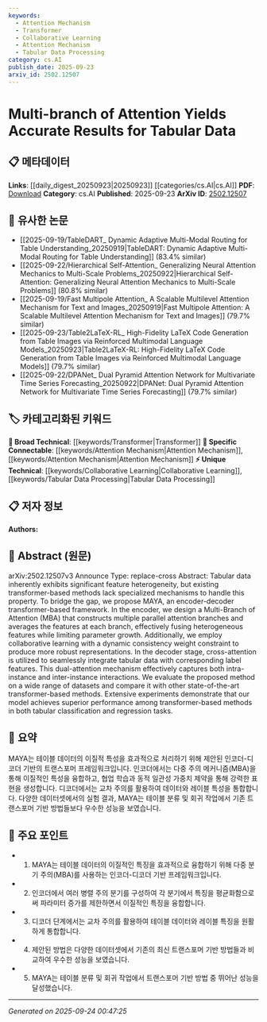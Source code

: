 ```yaml
---
keywords:
  - Attention Mechanism
  - Transformer
  - Collaborative Learning
  - Attention Mechanism
  - Tabular Data Processing
category: cs.AI
publish_date: 2025-09-23
arxiv_id: 2502.12507
---
```


<!-- KEYWORD_LINKING_METADATA:
{
  "processed_timestamp": "2025-09-24T00:47:25.930410",
  "vocabulary_version": "1.0",
  "selected_keywords": [
    "Attention Mechanism",
    "Transformer",
    "Collaborative Learning",
    "Attention Mechanism",
    "Tabular Data Processing"
  ],
  "rejected_keywords": [],
  "similarity_scores": {
    "Attention Mechanism": 0.77,
    "Transformer": 0.85,
    "Collaborative Learning": 0.78,
    "Tabular Data Processing": 0.79
  },
  "extraction_method": "AI_prompt_based",
  "budget_applied": true,
  "candidates_json": {
    "candidates": [
      {
        "surface": "Multi-Branch of Attention",
        "canonical": "Attention Mechanism",
        "aliases": [
          "MBA"
        ],
        "category": "specific_connectable",
        "rationale": "This is a specialized form of attention that enhances connectivity by integrating heterogeneous features.",
        "novelty_score": 0.65,
        "connectivity_score": 0.85,
        "specificity_score": 0.7,
        "link_intent_score": 0.8
      },
      {
        "surface": "Transformer-based framework",
        "canonical": "Transformer",
        "aliases": [],
        "category": "broad_technical",
        "rationale": "Transformers are a fundamental technology in deep learning, providing strong connectivity across related works.",
        "novelty_score": 0.3,
        "connectivity_score": 0.9,
        "specificity_score": 0.5,
        "link_intent_score": 0.85
      },
      {
        "surface": "Collaborative learning",
        "canonical": "Collaborative Learning",
        "aliases": [],
        "category": "unique_technical",
        "rationale": "This approach introduces a novel dynamic consistency weight constraint, enhancing the specificity of learning techniques.",
        "novelty_score": 0.7,
        "connectivity_score": 0.75,
        "specificity_score": 0.8,
        "link_intent_score": 0.78
      },
      {
        "surface": "Cross-attention",
        "canonical": "Attention Mechanism",
        "aliases": [],
        "category": "specific_connectable",
        "rationale": "Cross-attention is crucial for integrating data with label features, strengthening connections in data processing.",
        "novelty_score": 0.55,
        "connectivity_score": 0.82,
        "specificity_score": 0.72,
        "link_intent_score": 0.77
      },
      {
        "surface": "Tabular classification and regression",
        "canonical": "Tabular Data Processing",
        "aliases": [],
        "category": "unique_technical",
        "rationale": "This represents a specific application domain for the proposed method, enhancing its specificity and connectivity.",
        "novelty_score": 0.68,
        "connectivity_score": 0.78,
        "specificity_score": 0.75,
        "link_intent_score": 0.79
      }
    ],
    "ban_list_suggestions": [
      "method",
      "experiment",
      "performance"
    ]
  },
  "decisions": [
    {
      "candidate_surface": "Multi-Branch of Attention",
      "resolved_canonical": "Attention Mechanism",
      "decision": "linked",
      "scores": {
        "novelty": 0.65,
        "connectivity": 0.85,
        "specificity": 0.7,
        "link_intent": 0.8
      }
    },
    {
      "candidate_surface": "Transformer-based framework",
      "resolved_canonical": "Transformer",
      "decision": "linked",
      "scores": {
        "novelty": 0.3,
        "connectivity": 0.9,
        "specificity": 0.5,
        "link_intent": 0.85
      }
    },
    {
      "candidate_surface": "Collaborative learning",
      "resolved_canonical": "Collaborative Learning",
      "decision": "linked",
      "scores": {
        "novelty": 0.7,
        "connectivity": 0.75,
        "specificity": 0.8,
        "link_intent": 0.78
      }
    },
    {
      "candidate_surface": "Cross-attention",
      "resolved_canonical": "Attention Mechanism",
      "decision": "linked",
      "scores": {
        "novelty": 0.55,
        "connectivity": 0.82,
        "specificity": 0.72,
        "link_intent": 0.77
      }
    },
    {
      "candidate_surface": "Tabular classification and regression",
      "resolved_canonical": "Tabular Data Processing",
      "decision": "linked",
      "scores": {
        "novelty": 0.68,
        "connectivity": 0.78,
        "specificity": 0.75,
        "link_intent": 0.79
      }
    }
  ]
}
-->

# Multi-branch of Attention Yields Accurate Results for Tabular Data

## 📋 메타데이터

**Links**: [[daily_digest_20250923|20250923]] [[categories/cs.AI|cs.AI]]
**PDF**: [Download](https://arxiv.org/pdf/2502.12507.pdf)
**Category**: cs.AI
**Published**: 2025-09-23
**ArXiv ID**: [2502.12507](https://arxiv.org/abs/2502.12507)

## 🔗 유사한 논문
- [[2025-09-19/TableDART_ Dynamic Adaptive Multi-Modal Routing for Table Understanding_20250919|TableDART: Dynamic Adaptive Multi-Modal Routing for Table Understanding]] (83.4% similar)
- [[2025-09-22/Hierarchical Self-Attention_ Generalizing Neural Attention Mechanics to Multi-Scale Problems_20250922|Hierarchical Self-Attention: Generalizing Neural Attention Mechanics to Multi-Scale Problems]] (80.8% similar)
- [[2025-09-19/Fast Multipole Attention_ A Scalable Multilevel Attention Mechanism for Text and Images_20250919|Fast Multipole Attention: A Scalable Multilevel Attention Mechanism for Text and Images]] (79.7% similar)
- [[2025-09-23/Table2LaTeX-RL_ High-Fidelity LaTeX Code Generation from Table Images via Reinforced Multimodal Language Models_20250923|Table2LaTeX-RL: High-Fidelity LaTeX Code Generation from Table Images via Reinforced Multimodal Language Models]] (79.7% similar)
- [[2025-09-22/DPANet_ Dual Pyramid Attention Network for Multivariate Time Series Forecasting_20250922|DPANet: Dual Pyramid Attention Network for Multivariate Time Series Forecasting]] (79.7% similar)

## 🏷️ 카테고리화된 키워드
**🧠 Broad Technical**: [[keywords/Transformer|Transformer]]
**🔗 Specific Connectable**: [[keywords/Attention Mechanism|Attention Mechanism]], [[keywords/Attention Mechanism|Attention Mechanism]]
**⚡ Unique Technical**: [[keywords/Collaborative Learning|Collaborative Learning]], [[keywords/Tabular Data Processing|Tabular Data Processing]]

## 📋 저자 정보

**Authors:** 

## 📄 Abstract (원문)

arXiv:2502.12507v3 Announce Type: replace-cross 
Abstract: Tabular data inherently exhibits significant feature heterogeneity, but existing transformer-based methods lack specialized mechanisms to handle this property. To bridge the gap, we propose MAYA, an encoder-decoder transformer-based framework. In the encoder, we design a Multi-Branch of Attention (MBA) that constructs multiple parallel attention branches and averages the features at each branch, effectively fusing heterogeneous features while limiting parameter growth. Additionally, we employ collaborative learning with a dynamic consistency weight constraint to produce more robust representations. In the decoder stage, cross-attention is utilized to seamlessly integrate tabular data with corresponding label features. This dual-attention mechanism effectively captures both intra-instance and inter-instance interactions. We evaluate the proposed method on a wide range of datasets and compare it with other state-of-the-art transformer-based methods. Extensive experiments demonstrate that our model achieves superior performance among transformer-based methods in both tabular classification and regression tasks.

## 📝 요약

MAYA는 테이블 데이터의 이질적 특성을 효과적으로 처리하기 위해 제안된 인코더-디코더 기반의 트랜스포머 프레임워크입니다. 인코더에서는 다중 주의 메커니즘(MBA)을 통해 이질적인 특성을 융합하고, 협업 학습과 동적 일관성 가중치 제약을 통해 강력한 표현을 생성합니다. 디코더에서는 교차 주의를 활용하여 데이터와 레이블 특성을 통합합니다. 다양한 데이터셋에서의 실험 결과, MAYA는 테이블 분류 및 회귀 작업에서 기존 트랜스포머 기반 방법들보다 우수한 성능을 보였습니다.

## 🎯 주요 포인트

- 1. MAYA는 테이블 데이터의 이질적인 특징을 효과적으로 융합하기 위해 다중 분기 주의(MBA)를 사용하는 인코더-디코더 기반 프레임워크입니다.
- 2. 인코더에서 여러 병렬 주의 분기를 구성하여 각 분기에서 특징을 평균화함으로써 파라미터 증가를 제한하면서 이질적인 특징을 융합합니다.
- 3. 디코더 단계에서는 교차 주의를 활용하여 테이블 데이터와 레이블 특징을 원활하게 통합합니다.
- 4. 제안된 방법은 다양한 데이터셋에서 기존의 최신 트랜스포머 기반 방법들과 비교하여 우수한 성능을 보였습니다.
- 5. MAYA는 테이블 분류 및 회귀 작업에서 트랜스포머 기반 방법 중 뛰어난 성능을 달성했습니다.


---

*Generated on 2025-09-24 00:47:25*
